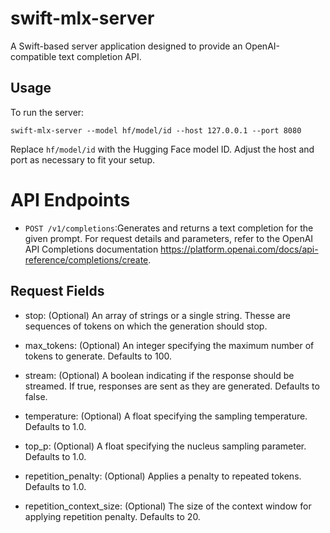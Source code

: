 # swift-mlx-server

A Swift-based server application designed to provide an OpenAI-compatible text completion API.

## Usage

To run the server:

```
swift-mlx-server --model hf/model/id --host 127.0.0.1 --port 8080
```
Replace `hf/model/id` with the Hugging Face model ID. Adjust the host and port as necessary to fit your setup.


# API Endpoints

- `POST /v1/completions`:Generates and returns a text completion for the given prompt. For request details and parameters, refer to the OpenAI API Completions documentation https://platform.openai.com/docs/api-reference/completions/create.

## Request Fields

- stop: (Optional) An array of strings or a single string. Thesse are sequences of tokens on which the generation should stop.

- max_tokens: (Optional) An integer specifying the maximum number of tokens to generate. Defaults to 100.

- stream: (Optional) A boolean indicating if the response should be streamed. If true, responses are sent as they are generated. Defaults to false.

- temperature: (Optional) A float specifying the sampling temperature. Defaults to 1.0.

- top_p: (Optional) A float specifying the nucleus sampling parameter. Defaults to 1.0.

- repetition_penalty: (Optional) Applies a penalty to repeated tokens. Defaults to 1.0.

- repetition_context_size: (Optional) The size of the context window for applying repetition penalty. Defaults to 20.